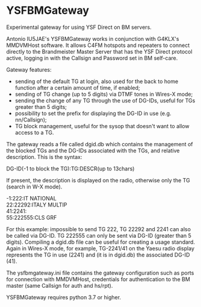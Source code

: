 # YSFBMGateway

Experimental gateway for using YSF Direct on BM servers.

Antonio IU5JAE's YSFBMGateway works in conjunction with G4KLX's MMDVMHost software. It allows C4FM hotspots and repeaters to connect directly to the Brandmeister Master Server that has the YSF Direct protocol active, logging in with the Callsign and Password set in BM self-care.

Gateway features:

- sending of the default TG at login, also used for the back to home function after a certain amount of time, if enabled;
- sending of TG change (up to 5 digits) via DTMF tones in Wires-X mode;
- sending the change of any TG through the use of DG-IDs, useful for TGs greater than 5 digits;
- possibility to set the prefix for displaying the DG-ID in use (e.g. nn/Callsign);
- TG block management, useful for the sysop that doesn't want to allow access to a TG.

The gateway reads a file called dgid.db which contains the management of the blocked TGs and the DG-IDs associated with the TGs, and relative description. This is the syntax:

DG-ID(-1 to block the TG):TG:DESCR(up to 13chars)

If present, the description is displayed on the radio, otherwise only the TG (search in W-X mode).

-1:222:IT NATIONAL<br>
22:22292:ITALY MULTIP<br>
41:2241:<br>
55:222555:CLS GRF<br>

For this example: impossible to send TG 222, TG 22292 and 2241 can also be called via DG-ID. TG 222555 can only be sent via DG-ID (greater than 5 digits).
Compiling a dgid.db file can be useful for creating a usage standard.
Again in Wires-X mode, for example, TG-2241/41 on the Yaesu radio display represents the TG in use (2241) and (it is in dgid.db) the associated DG-ID (41).

The ysfbmgateway.ini file contains the gateway configuration such as ports for connection with MMDVMHost, credentials for authentication to the BM master (same Callsign for auth and hs/rpt).

YSFBMGateway requires python 3.7 or higher.

